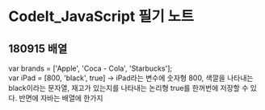 # CodeIt_JavaScript 필기 노트

## 180915 배열

var brands = ['Apple', 'Coca - Cola', 'Starbucks'];  
var iPad = [800, 'black', true] -> iPad라는 변수에 숫자형 800, 색깔을 나타내는 black이라는 문자열, 재고가 있는지를 나타내는 논리형 true를 한꺼번에 저장할 수 있다. 반면에 자바는 배열에 한가지 
